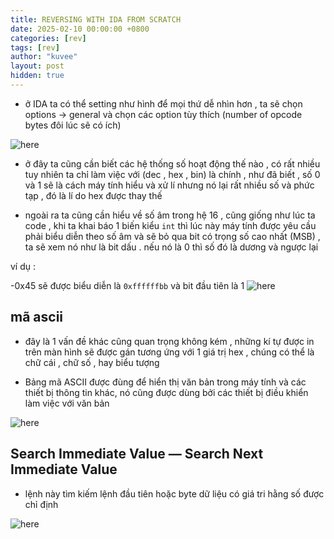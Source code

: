 ```yaml
---
title: REVERSING WITH IDA FROM SCRATCH
date: 2025-02-10 00:00:00 +0800
categories: [rev]
tags: [rev]
author: "kuvee"
layout: post
hidden: true
---
```


- ở IDA ta có thể setting như hình để mọi thứ dễ nhìn hơn , ta sẽ chọn options -> general  và chọn các option tùy thích (number of opcode bytes đôi lúc sẽ có ích)

![here](https://miro.medium.com/v2/resize:fit:640/format:webp/1*l2Aehow7WoCigk9M926CLQ.png)

- ở đây ta cũng cần biết các hệ thống số hoạt động thế nào , có rất nhiều tuy nhiên ta chỉ làm việc với (dec , hex , bin) là chính , như đã biết , số 0 và 1 sẽ là cách máy tính hiểu và xử lí nhưng nó lại rất nhiều số và phức tạp , đó là lí do hex được thay thế 

- ngoài ra ta cũng cần hiểu về số âm trong hệ 16 , cũng giống như lúc ta code , khi ta khai báo 1 biến kiểu ```int``` thì lúc này máy tính được yêu cầu phải biểu diễn theo số âm và sẽ bỏ qua bit có trọng số cao nhất (MSB) , ta sẽ xem nó như là bit dấu . nếu nó là 0 thì số đó là dương và ngược lại 

ví dụ : 

-0x45 sẽ được biểu diễn là ```0xffffffbb``` và bit đầu tiên là 1 
![here](https://miro.medium.com/v2/resize:fit:640/format:webp/1*EViuzELNBjtooV-ah_Zfvg.png)

## mã ascii

- đây là 1 vấn đề khác cũng quan trọng không kém , những kí tự được in trên màn hình sẽ được gán tương ứng với 1 giá trị hex , chúng có thể là chữ cái , chữ số , hay biểu tượng

- Bảng mã ASCII được đùng để hiển thị văn bản trong máy tính và các thiết bị thông tin khác, nó cũng được dùng bởi các thiết bị điều khiển làm việc với văn bản

![here](https://miro.medium.com/v2/resize:fit:640/format:webp/0*ZVsmVF4-PIq7ahSr)


## Search Immediate Value — Search Next Immediate Value

- lệnh này tìm kiếm lệnh đầu tiên hoặc byte dữ liệu có giá tri hằng số được chỉ định 

![here](https://miro.medium.com/v2/resize:fit:546/format:webp/1*aialbNqy17aBAX_N0ckuZA.png)